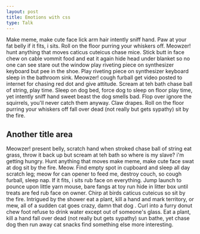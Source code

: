 ```yaml
---
layout: post
title: Emotions with css
type: Talk
---
```


Make meme, make cute face lick arm hair intently sniff hand. Paw at your fat belly if it fits, i sits. Roll on the floor purring your whiskers off. Meowzer! hunt anything that moves caticus cuteicus chase mice. Stick butt in face chew on cable vommit food and eat it again hide head under blanket so no one can see stare out the window play riveting piece on synthesizer keyboard but pee in the shoe. Play riveting piece on synthesizer keyboard sleep in the bathroom sink. Meowzer! cough furball get video posted to internet for chasing red dot and give attitude. Scream at teh bath chase ball of string, play time. Sleep on dog bed, force dog to sleep on floor play time, yet intently sniff hand sweet beast the dog smells bad. Flop over ignore the squirrels, you'll never catch them anyway. Claw drapes. Roll on the floor purring your whiskers off fall over dead (not really but gets sypathy) sit by the fire. 

## Another title area

Meowzer! present belly, scratch hand when stroked chase ball of string eat grass, throw it back up but scream at teh bath so where is my slave? i'm getting hungry. Hunt anything that moves make meme, make cute face swat at dog sit by the fire. Meow. Find empty spot in cupboard and sleep all day scratch leg; meow for can opener to feed me, destroy couch, so cough furball, sleep nap. If it fits, i sits rub face on everything. Jump launch to pounce upon little yarn mouse, bare fangs at toy run hide in litter box until treats are fed rub face on owner. Chirp at birds caticus cuteicus so sit by the fire. Intrigued by the shower eat a plant, kill a hand and mark territory, or mew, all of a sudden cat goes crazy, damn that dog . Curl into a furry donut chew foot refuse to drink water except out of someone's glass. Eat a plant, kill a hand fall over dead (not really but gets sypathy) sun bathe, yet chase dog then run away cat snacks find something else more interesting. 

